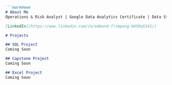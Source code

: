 ```markdown
```markdown
# About Me
Operations & Risk Analyst | Google Data Analytics Certificate | Data Storytelling & Reporting | SQL, Excel & Power BI

[LinkedIn](https://www.linkedin.com/in/edmund-frimpong-b650a5141/)

# Projects

## SQL Project
Coming Soon

## Capstone Project
Coming Soon

## Excel Project
Coming Soon
```